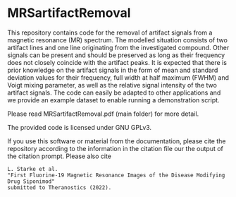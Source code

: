 # MRSartifactRemoval

This repository contains code for the removal of artifact signals from a magnetic resonance (MR) spectrum. The modelled situation consists of two artifact lines and one line originating from the investigated compound. Other signals can be present and should be preserved as long as their frequency does not closely coincide with the artifact peaks. It is expected that there is prior knowledge on the artifact signals in the form of mean and standard deviation values for their frequency, full width at half maximum (FWHM) and Voigt mixing parameter, as well as the relative signal intensity of the two artifact signals. The code can easily be adapted to other applications and we provide an example dataset to enable running a demonstration script.

Please read MRSartifactRemoval.pdf (main folder) for more detail.

The provided code is licensed under GNU GPLv3.

If you use this software or material from the documentation, please cite the repository according to the information in the citation file our the output of the citation prompt. Please also cite  

    L. Starke et al.  
    "First Fluorine-19 Magnetic Resonance Images of the Disease Modifying Drug Siponimod"  
    submitted to Theranostics (2022).  
